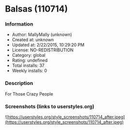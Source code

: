 # Balsas (110714)

### Information
- Author: MallyMally (unknown)
- Created at: unknown
- Updated at: 2/22/2015, 10:29:20 PM
- License: NO-REDISTRIBUTION
- Category: global
- Rating: undefined
- Total installs: 37
- Weekly installs: 0


### Description
For Those Crazy People


### Screenshots (links to userstyles.org)
![https://userstyles.org/style_screenshots/110714_after.jpeg](https://userstyles.org/style_screenshots/110714_after.jpeg)


